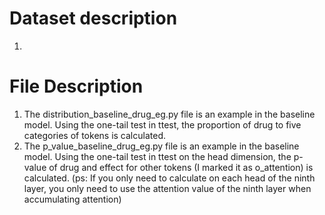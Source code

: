 # Dataset description
1.

# File Description
1. The distribution_baseline_drug_eg.py file is an example in the baseline model. Using the one-tail test in ttest, the proportion of drug to five categories of tokens is calculated.
2. The p_value_baseline_drug_eg.py file is an example in the baseline model. Using the one-tail test in ttest on the head dimension, the p-value of drug and effect for other tokens (I marked it as o_attention) is calculated. (ps: If you only need to calculate on each head of the ninth layer, you only need to use the attention value of the ninth layer when accumulating attention)
